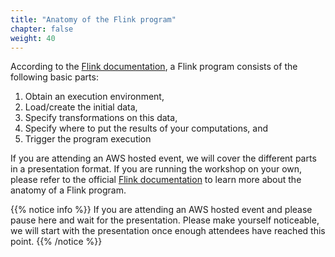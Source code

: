 ```yaml
---
title: "Anatomy of the Flink program"
chapter: false
weight: 40
---
```


According to the [Flink documentation](https://ci.apache.org/projects/flink/flink-docs-stable/dev/api_concepts.html#anatomy-of-a-flink-program), a Flink program consists of the following basic parts:
    
1. Obtain an execution environment,
1. Load/create the initial data,
1. Specify transformations on this data,
1. Specify where to put the results of your computations, and
1. Trigger the program execution

If you are attending an AWS hosted event, we will cover the different parts in a presentation format. If you are running the workshop on your own, please refer to the official [Flink documentation](https://ci.apache.org/projects/flink/flink-docs-stable/dev/api_concepts.html#anatomy-of-a-flink-program) to learn more about the anatomy of a Flink program. 

{{% notice info %}}
If you are attending an AWS hosted event and please pause here and wait for the presentation. Please make yourself noticeable, we will start with the presentation once enough attendees have reached this point.
{{% /notice %}}
